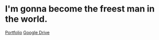 # I'm gonna become the freest man in the world.

<a href="https://angelocdz.github.io/portfolio-003-acd/" target="_blank">Portfolio</a>
<a href="https://drive.google.com/drive/folders/1g2h0xJq4gRvZKmYMnbWxxKoZ3Vn5mgiT?usp=sharing" target="_blank">Google Drive</a>



